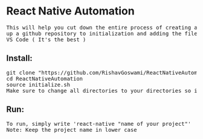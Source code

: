 # React Native Automation

<pre>
This will help you cut down the entire process of creating a react native project, right from setting 
up a github repository to initialization and adding the files and finally opening the project in 
VS Code ( It's the best )
</pre>

## Install:
<pre>
git clone "https://github.com/RishavGoswami/ReactNativeAutomation.git"
cd ReactNativeAutomation
source initialize.sh <Keep the files in the root so that it would be easier to access them from anywhere>
Make sure to change all directories to your directories so it look something like '/Users/'Your Username'/path/to/your/project'
</pre>

## Run:

<pre>
To run, simply write 'react-native "name of your project"' 
Note: Keep the project name in lower case
</pre>
